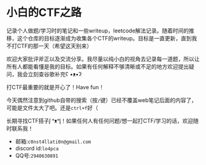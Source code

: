 # 小白的CTF之路

记录个人做题/学习时的笔记和一些writeup，leetcode解法记录。随着时间的推移，这个仓库的目标逐渐成为收集各个CTF的writeup。目标是一直更新，直到我不打CTF的那一天（希望这天别来）

欢迎大家批评斧正以及交流分享。我尽量以纯小白的视角去记录每一道题，所以让所有人都能看懂是我的目标。如果有任何解释不够清晰或不足的地方欢迎提出疑问，我会立刻查谷歌补充ʕ •ᴥ•ʔ

打CTF最重要的就是开心了！Have fun！

今天偶然注意到github自带的搜索（按`/`键）已经不覆盖web笔记后面的内容了，可能是文件太大了吧。还是`ctrl+f`好（

长期寻找CTF搭子ᶘ ᵒᴥᵒᶅ！如果任何人有任何问题/想一起打CTF/学习的话，欢迎随时联系我！
- 邮箱:`c0nst4llati0n@gmail.com`
- discord id:`lo4pca`
- QQ号:`2940630891`